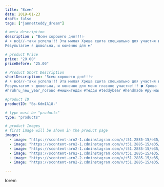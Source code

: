 ```yaml
---
title: "Всем"
date: 2019-01-23
draft: false
tags: ["jannetteddy_dream"]

# meta description
description : "Всем хорошего дня!!!✨
А я всё//-таки успела!!! Эта милая Хрюша сшита специально для участия в конкурсе #hruhru_new_year 
Результатом я довольна, и конечно для м"

# product Price
price: "20.00"
priceBefore: "25.00"

# Product Short Description
shortDescription: "Всем хорошего дня!!!✨
А я всё//-таки успела!!! Эта милая Хрюша сшита специально для участия в конкурсе #hruhru_new_year 
Результатом я довольна, и конечно для меня главное участие!!! 🍀 Хрюша сшита по моей собственной выкройке, из винтажного плюша ручной окраски, набита опилками, крепление 5 шплинтов, стеклянные глазки!) Большое спасибо организаторам конкурса🙏 Был стимул раскачаться после праздников и приступить к творческому процессу!✨
#hruhru_new_year_готово #мишкитедди #тедди #teddybear #hendmade #ручнаяработа #своимируками #вдохновение_природой_by_jannet"

#product ID
productID: "Bs-KdmIA18-"

# type must be "products"
type: "products"

# product Images
# first image will be shown in the product page
images:
  - image: "https://scontent-arn2-1.cdninstagram.com/v/t51.2885-15/e35/50016297_382821462294415_3138367956276159678_n.jpg?_nc_ht=scontent-arn2-1.cdninstagram.com&_nc_cat=107&_nc_ohc=kIeOSk--OEMAX9_Onr5&se=7&tp=1&oh=fb1f914c20dd3aa53d991d7fc7089680&oe=605DB2A6&ig_cache_key=MTk2MzA0OTUyMzQ4MDA5MTg0Mw%3D%3D.2"
  - image: "https://scontent-arn2-1.cdninstagram.com/v/t51.2885-15/e35/49933636_2255424284497348_1089586347095936814_n.jpg?_nc_ht=scontent-arn2-1.cdninstagram.com&_nc_cat=104&_nc_ohc=w6KtIgVBJYQAX8eoaJ5&se=7&tp=1&oh=2f94a42c455765b75552a63505affd1d&oe=605B7DB1&ig_cache_key=MTk2MzA0OTUyNjAwNTAxMDIwMg%3D%3D.2"
  - image: "https://scontent-arn2-1.cdninstagram.com/v/t51.2885-15/e35/50246545_140424960295876_6460238962024158009_n.jpg?_nc_ht=scontent-arn2-1.cdninstagram.com&_nc_cat=104&_nc_ohc=SikHsWqeVT0AX-7S-7l&se=7&tp=1&oh=9714439629ad1263d008c3e36422372e&oe=605AA380&ig_cache_key=MTk2MzA0OTUyOTUxMTQzMjQ5Mg%3D%3D.2"
  - image: "https://scontent-arn2-1.cdninstagram.com/v/t51.2885-15/e35/49319643_1024276147696330_1150906833677514920_n.jpg?_nc_ht=scontent-arn2-1.cdninstagram.com&_nc_cat=110&_nc_ohc=41HD2llbQ8UAX_R-9O3&se=7&tp=1&oh=e7645803f66ef9ea774015c47b225c85&oe=605CAC5C&ig_cache_key=MTk2MzA0OTUzNTYzNTExMDkwOA%3D%3D.2"
  - image: "https://scontent-arn2-2.cdninstagram.com/v/t51.2885-15/e35/49841560_2055092181275940_7408229935043426000_n.jpg?_nc_ht=scontent-arn2-2.cdninstagram.com&_nc_cat=100&_nc_ohc=Rk4YzIFD9KkAX88LVYo&se=7&tp=1&oh=788715d492dcc11397d0e7fe0294775f&oe=605AD53C&ig_cache_key=MTk2MzA0OTU0MjQ3MTY3NTgyOA%3D%3D.2"
  - image: "https://scontent-arn2-2.cdninstagram.com/v/t51.2885-15/e35/49785041_2138955929658488_7533121436650743219_n.jpg?_nc_ht=scontent-arn2-2.cdninstagram.com&_nc_cat=108&_nc_ohc=0wqoNlLYta4AX_-IyEW&se=7&tp=1&oh=3c2f79dc94b7a2484942579be61dbe95&oe=605B0428&ig_cache_key=MTk2MzA0OTU0OTM1MDM4NzUzMw%3D%3D.2"

---
```

lorem
